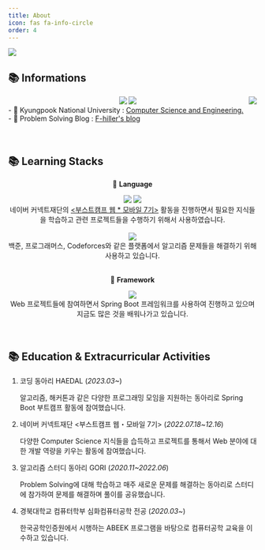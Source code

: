 ```yaml
---
title: About
icon: fas fa-info-circle
order: 4
---
```


<img src="https://capsule-render.vercel.app/api?type=waving&text=Fhiller's%20README&color=timeGradient&height=300&section=header&fontSize=90" />
<!-- 자기 소개 및 정보 -->
<h2>📚 Informations </h2>
<div align="center">
    <a href="https://hits.seeyoufarm.com"><img src="https://hits.seeyoufarm.com/api/count/incr/badge.svg?url=https%3A%2F%2Fgithub.com%2FF-hiller&count_bg=%23000000&title_bg=%23151515&icon=github.svg&icon_color=%23E7E7E7&title=Github+&edge_flat=false"/></a> <a href="https://solved.ac/profile/jjun3511"><img src="http://mazassumnida.wtf/api/mini/generate_badge?boj=jjun3511"/></a>
 
 <img align="right" src="https://github-readme-stats.vercel.app/api/top-langs/?username=F-hiller&theme=dracula&hide=Procfile&layout=compact&langs_count=8"/>
<div align="left">
- 🔭 Kyungpook National University : <a href="https://computer.knu.ac.kr">Computer Science and Engineering.</a><br>
- 🔭 Problem Solving Blog : <a href="https://f-hiller.github.io">F-hiller's blog</a>
</div>
<br>
<br>
</div>

<!-- 기술 스택 -->
<h2>📚 Learning Stacks </h2>
<div align="center">
<p>🎯 <b>Language</b> </p>
</div>
<div align="center">
<img src="https://img.shields.io/badge/JavaScript-F7DF1E?style=flat&logo=JavaScript&logoColor=white" />
<img src="https://img.shields.io/badge/TypeScript-3178C6?style=flat&logo=TypeScript&logoColor=white" />
<br>네이버 커넥트재단의 <a href="https://boostcamp.connect.or.kr/"><부스트캠프 웹 * 모바일 7기></a> 활동을 진행하면서 필요한 지식들을 학습하고 관련 프로젝트들을 수행하기 위해서 사용하였습니다.<br><br>

<img src="https://img.shields.io/badge/C++-00599C?style=flat&logo=C%2B%2B&logoColor=white" />
<br>백준, 프로그래머스, Codeforces와 같은 플랫폼에서 알고리즘 문제들을 해결하기 위해 사용하고 있습니다.
<br>
</div>
<br>

<div align="center">
<p>🎯 <b>Framework</b></p>
</div>
<div align="center">
<img src="https://img.shields.io/badge/Spring Boot-6DB33F?style=flat&logo=Spring Boot&logoColor=white" />
<br>Web 프로젝트들에 참여하면서 Spring Boot 프레임워크를 사용하여 진행하고 있으며 지금도 많은 것을 배워나가고 있습니다.
<br><br>
</div>
<br>

<!-- 교육, 경험, 외부 활동 -->
<h2>📚 Education & Extracurricular Activities</h2>

1. 코딩 동아리 HAEDAL (*2023.03~*)   

    알고리즘, 해커톤과 같은 다양한 프로그래밍 모임을 지원하는 동아리로 Spring Boot 부트캠프 활동에 참여했습니다.

1. 네이버 커넥트재단 <부스트캠프 웹・모바일 7기> (*2022.07.18~12.16*)  

    다양한 Computer Science 지식들을 습득하고 프로젝트를 통해서 Web 분야에 대한 개발 역량을 키우는 활동에 참여했습니다.

1. 알고리즘 스터디 동아리 GORI (*2020.11~2022.06*)  

    Problem Solving에 대해 학습하고 매주 새로운 문제를 해결하는 동아리로 스터디에 참가하여 문제를 해결하며 풀이를 공유했습니다.

1. 경북대학교 컴퓨터학부 심화컴퓨터공학 전공 (*2020.03~*)  

    한국공학인증원에서 시행하는 ABEEK 프로그램을 바탕으로 컴퓨터공학 교육을 이수하고 있습니다.